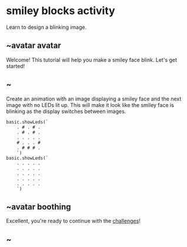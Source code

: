 # smiley blocks activity

Learn to design a blinking image. 

## ~avatar avatar



Welcome! This tutorial will help you make a smiley face blink. Let's get started!

## ~

Create an animation with an image displaying a smiley face and the next image with no LEDs lit up. This will make it look like the smiley face is blinking as the display switches between images.

```blocks
basic.showLeds(`
    . # . # .
    . # . # .
    . . . . .
    # . . . #
    . # # # .
    `)
basic.showLeds(`
    . . . . .
    . . . . .
    . . . . .
    . . . . .
    . . . . .
    `)
```

## ~avatar boothing

Excellent, you're ready to continue with the [challenges](/lessons/smiley/challenges)!

## ~

